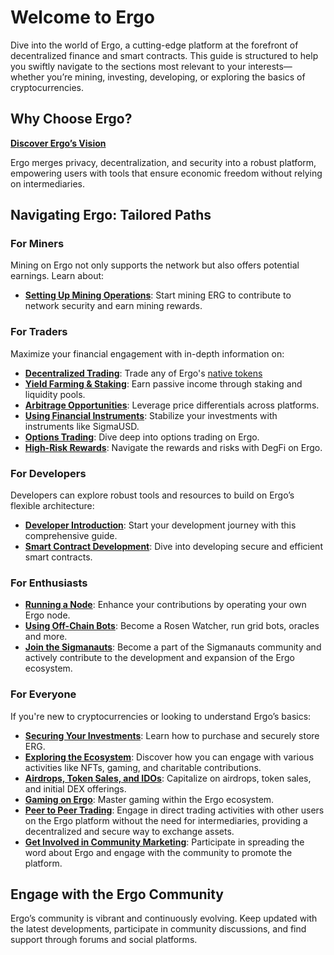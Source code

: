 # Welcome to Ergo

Dive into the world of Ergo, a cutting-edge platform at the forefront of decentralized finance and smart contracts. This guide is structured to help you swiftly navigate to the sections most relevant to your interests—whether you’re mining, investing, developing, or exploring the basics of cryptocurrencies.

## Why Choose Ergo?

[**Discover Ergo’s Vision**](why.md)

Ergo merges privacy, decentralization, and security into a robust platform, empowering users with tools that ensure economic freedom without relying on intermediaries.

## Navigating Ergo: Tailored Paths

### For Miners

Mining on Ergo not only supports the network but also offers potential earnings. Learn about:

- **[Setting Up Mining Operations](autolykos.md)**: Start mining ERG to contribute to network security and earn mining rewards.

### For Traders

Maximize your financial engagement with in-depth information on:

- **[Decentralized Trading](dex.md)**: Trade any of Ergo's [native tokens](https://cruxfinance.io/tokens)
- **[Yield Farming & Staking](yield.md)**: Earn passive income through staking and liquidity pools.
- **[Arbitrage Opportunities](arb.md)**: Leverage price differentials across platforms.
- **[Using Financial Instruments](sigmausd.md)**: Stabilize your investments with instruments like SigmaUSD.
- **[Options Trading](options.md)**: Dive deep into options trading on Ergo.
- **[High-Risk Rewards](degfi.md)**: Navigate the rewards and risks with DegFi on Ergo.

### For Developers

Developers can explore robust tools and resources to build on Ergo’s flexible architecture:

- **[Developer Introduction](get-started.md)**: Start your development journey with this comprehensive guide.
- **[Smart Contract Development](ergoscript.md)**: Dive into developing secure and efficient smart contracts.

### For Enthusiasts

- **[Running a Node](install.md)**: Enhance your contributions by operating your own Ergo node.
- **[Using Off-Chain Bots](off-chain.md)**: Become a Rosen Watcher, run grid bots, oracles and more.
- **[Join the Sigmanauts](sigmanauts.md)**: Become a part of the Sigmanauts community and actively contribute to the development and expansion of the Ergo ecosystem.

### For Everyone

If you're new to cryptocurrencies or looking to understand Ergo’s basics:

- **[Securing Your Investments](https://ergonaut.space/en/Guides/yield/getting-started)**: Learn how to purchase and securely store ERG.
- **[Exploring the Ecosystem](uses/index.md)**: Discover how you can engage with various activities like NFTs, gaming, and charitable contributions.
- **[Airdrops, Token Sales, and IDOs](airdrops.md)**: Capitalize on airdrops, token sales, and initial DEX offerings.
- **[Gaming on Ergo](gaming.md)**: Master gaming within the Ergo ecosystem.
- **[Peer to Peer Trading](p2p-trading.md)**: Engage in direct trading activities with other users on the Ergo platform without the need for intermediaries, providing a decentralized and secure way to exchange assets.
- **[Get Involved in Community Marketing](marketing.md)**: Participate in spreading the word about Ergo and engage with the community to promote the platform.

## Engage with the Ergo Community

Ergo’s community is vibrant and continuously evolving. Keep updated with the latest developments, participate in community discussions, and find support through forums and social platforms. 
